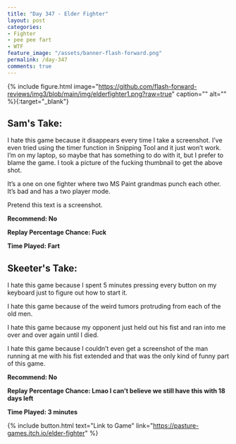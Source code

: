 ```yaml
---
title: "Day 347 - Elder Fighter"
layout: post
categories:
- Fighter
- pee pee fart
- WTF
feature_image: "/assets/banner-flash-forward.png"
permalink: /day-347
comments: true
---
```


{% include figure.html image="https://github.com/flash-forward-reviews/img3/blob/main/img/elderfighter1.png?raw=true" caption="" alt="" %}{:target="_blank"}
 
## Sam's Take:

I hate this game because it disappears every time I take a screenshot. I’ve even tried using the timer function in Snipping Tool and it just won’t work. I’m on my laptop, so maybe that has something to do with it, but I prefer to blame the game. I took a picture of the fucking thumbnail to get the above shot.

It’s a one on one fighter where two MS Paint grandmas punch each other. It’s bad and has a two player mode. 

Pretend this text is a screenshot.

**Recommend: No**

**Replay Percentage Chance: Fuck**

**Time Played: Fart**

## Skeeter's Take:

I hate this game because I spent 5 minutes pressing every button on my keyboard just to figure out how to start it. 

I hate this game because of the weird tumors protruding from each of the old men.

I hate this game because my opponent just held out his fist and ran into me over and over again until I died. 

I hate this game because I couldn’t even get a screenshot of the man running at me with his fist extended and that was the only kind of funny part of this game. 

**Recommend: No**

**Replay Percentage Chance: Lmao I can’t believe we still have this with 18 days left**

**Time Played: 3 minutes**

{% include button.html text="Link to Game" link="https://pasture-games.itch.io/elder-fighter" %}